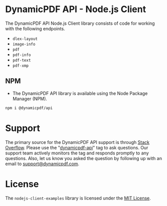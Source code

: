 # DynamicPDF API - Node.js Client

The DynamicPDF API Node.js Client library consists of code for working with the following endpoints.

* `dlex-layout`
* `image-info`
* `pdf`
* `pdf-info`
* `pdf-text`
* `pdf-xmp`

## NPM

* The DynamicPDF API library is available using the Node Package Manager (NPM).

```bash
npm i @dynamicpdf/api
```

# Support

The primary source for the DynamicPDF API support is through [Stack Overflow](https://stackoverflow.com/questions/tagged/dynamicpdf-api). Please use the "[dynamicpdf-api](https://stackoverflow.com/questions/tagged/dynamicpdf-api)" tag to ask questions. Our support team actively monitors the tag and responds promptly to any questions.  Also, let us know you asked the question by following up with an email to [support@dynamicpdf.com](mailto:support@dynamicpdf.com). 

# License

The `nodejs-client-examples` library is licensed under the [MIT License](./LICENSE).
